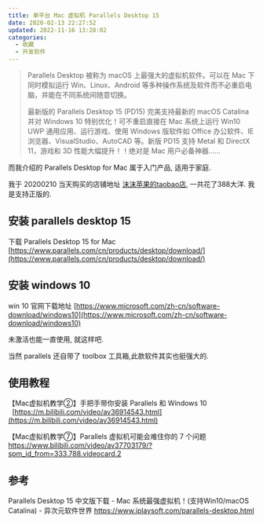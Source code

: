 ```yaml
---
title: 单平台 Mac 虚拟机 Parallels Desktop 15
date: 2020-02-13 22:27:52
updated: 2022-11-16 13:28:02
categories:
  - 收藏
  - 开发软件
---
```


> Parallels Desktop 被称为 macOS 上最强大的虚拟机软件。可以在 Mac 下同时模拟运行 Win、Linux、Android 等多种操作系统及软件而不必重启电脑，并能在不同系统间随意切换。
>
> 最新版的 Parallels Desktop 15 (PD15) 完美支持最新的 macOS Catalina 并对 Windows 10 特别优化！可不重启直接在 Mac 系统上运行 Win10 UWP 通用应用、运行游戏、使用 Windows 版软件如 Office 办公软件、IE 浏览器、VisualStudio、AutoCAD 等。新版 PD15 支持 Metal 和 DirectX 11，游戏和 3D 性能大幅提升！！绝对是 Mac 用户必备神器……

而我介绍的 Parallels Desktop for Mac 属于入门产品, 适用于家庭.

我于 20200210 当天购买的店铺地址 [沫沫苹果的taobao店](https://shop344941029.taobao.com/search.htm?search=y), 一共花了388大洋. 我是支持正版的.

## 安装 parallels desktop 15

下载 Parallels Desktop 15 for Mac
[https://www.parallels.com/cn/products/desktop/download/](https://www.parallels.com/cn/products/desktop/download/)

## 安装 windows 10

win 10 官网下载地址
[https://www.microsoft.com/zh-cn/software-download/windows10](https://www.microsoft.com/zh-cn/software-download/windows10)

未激活也能一直使用, 就这样吧.

当然 parallels 还自带了 toolbox 工具箱,此款软件其实也挺强大的.

## 使用教程

【Mac虚拟机教学②】手把手带你安装 Parallels 和 Windows 10
  [https://m.bilibili.com/video/av36914543.html](https://m.bilibili.com/video/av36914543.html)

【Mac虚拟机教学⑦】Parallels 虚拟机可能会难住你的 7 个问题
<https://www.bilibili.com/video/av37703179/?spm_id_from=333.788.videocard.2>

## 参考

Parallels Desktop 15 中文版下载 - Mac 系统最强虚拟机！(支持Win10/macOS Catalina) - 异次元软件世界
<https://www.iplaysoft.com/parallels-desktop.html>
